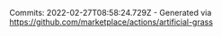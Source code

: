 Commits: 2022-02-27T08:58:24.729Z - Generated via https://github.com/marketplace/actions/artificial-grass
<br>
